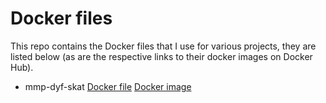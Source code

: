 # Docker files

This repo contains the Docker files that I use for various projects, they are listed 
below (as are the respective links to their docker images on Docker Hub).

* mmp-dyf-skat [Docker file]() [Docker image](https://hub.docker.com/r/ttimbers/mmp-dyf-skat/)